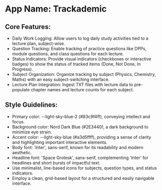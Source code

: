 # **App Name**: Trackademic

## Core Features:

- Daily Work Logging: Allow users to log daily study activities tied to a lecture plan, subject-wise.
- Question Tracking: Enable tracking of practice questions like DPPs, module questions, and class questions for each lecture.
- Status Indicators: Provide visual indicators (checkboxes or interactive badges) to show the status of tracked items (Done, Not Done, In Progress).
- Subject Organization: Organize tracking by subject (Physics, Chemistry, Maths) with an easy subject-switching interface.
- Lecture Plan Integration: Ingest TXT files with lecture data to pre-populate chapter names and lecture counts for each subject.

## Style Guidelines:

- Primary color: --light-sky-blue-2 (#83c9f4ff), conveying intellect and focus.
- Background color: Nord Dark Blue (#2E3440), a dark background to minimize eye strain.
- Accent color: --light-sky-blue (#a3d5ffff), providing a sense of clarity and highlighting important interactive elements.
- Body font: 'Inter', sans-serif, known for its readability and modern aesthetic.
- Headline font: 'Space Grotesk', sans-serif, complementing 'Inter' for headlines and short bursts of impactful text.
- Use minimalist, line-based icons for subjects, question types, and status indicators.
- Employ a clean, grid-based layout for a structured and easily navigable interface.